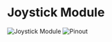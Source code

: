 # Joystick Module

![Joystick Module](https://components101.com/sites/default/files/components/Joystick-Module.jpg)
![Pinout](https://components101.com/sites/default/files/component_pin/Joystick-Module-Pinout.png)
